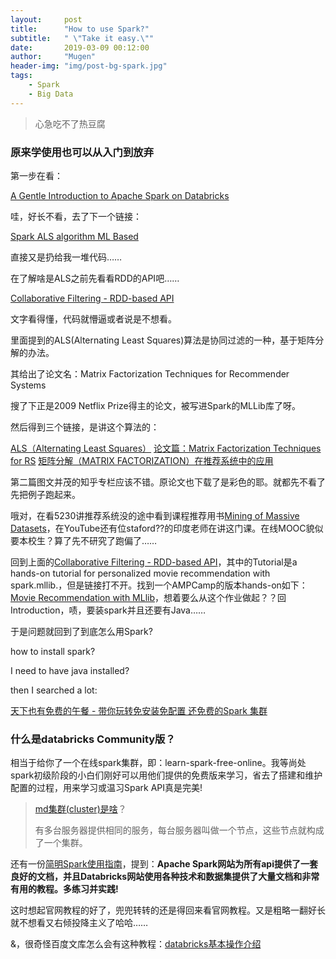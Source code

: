 ```yaml
---
layout:     post
title:      "How to use Spark?"
subtitle:   " \"Take it easy.\""
date:       2019-03-09 00:12:00
author:     "Mugen"
header-img: "img/post-bg-spark.jpg"
tags:
    - Spark
    - Big Data
---
```


> 心急吃不了热豆腐

### 原来学使用也可以从入门到放弃

第一步在看：

[A Gentle Introduction to Apache Spark on Databricks](https://databricks-prod-cloudfront.cloud.databricks.com/public/4027ec902e239c93eaaa8714f173bcfc/4999972933037924/3726004726361689/8135547933712821/latest.html)

哇，好长不看，去了下一个链接：

[Spark ALS algorithm ML Based](https://databricks-prod-cloudfront.cloud.databricks.com/public/4027ec902e239c93eaaa8714f173bcfc/4999972933037924/899848065201823/8135547933712821/latest.html)

直接又是扔给我一堆代码……

在了解啥是ALS之前先看看RDD的API吧……

[Collaborative Filtering - RDD-based API](https://spark.apache.org/docs/2.1.1/mllib-collaborative-filtering.html)

文字看得懂，代码就懵逼或者说是不想看。

里面提到的ALS(Alternating Least Squares)算法是协同过滤的一种，基于矩阵分解的办法。

其给出了论文名：Matrix Factorization Techniques for Recommender Systems

搜了下正是2009 Netflix Prize得主的论文，被写进Spark的MLLib库了呀。

然后得到三个链接，是讲这个算法的：

[ALS（Alternating Least Squares）](https://blog.csdn.net/qq_33626989/article/details/82011481)
[论文篇：Matrix Factorization Techniques for RS](https://zhuanlan.zhihu.com/p/28577447?group_id=881547532893851649)
[矩阵分解（MATRIX FACTORIZATION）在推荐系统中的应用](https://blog.csdn.net/lissanwen/article/details/51214275)

第二篇图文并茂的知乎专栏应该不错。原论文也下载了是彩色的耶。就都先不看了先把例子跑起来。

哦对，在看5230讲推荐系统没的途中看到课程推荐用书[Mining of Massive Datasets](http://www.mmds.org/#book)，在YouTube还有位staford??的印度老师在讲这门课。在线MOOC貌似要本校生？算了先不研究了跑偏了……


回到上面的[Collaborative Filtering - RDD-based API](https://spark.apache.org/docs/2.1.1/mllib-collaborative-filtering.html)，其中的Tutorial是a hands-on tutorial for personalized movie recommendation with spark.mllib.，但是链接打不开。找到一个AMPCamp的版本hands-on如下：[Movie Recommendation with MLlib](http://ampcamp.berkeley.edu/5/exercises/movie-recommendation-with-mllib.html)，想着要么从这个作业做起？？回Introduction，啧，要装spark并且还要有Java……

于是问题就回到了到底怎么用Spark?

how to install spark?

I need to have java installed?

then I searched a lot:

[天下也有免费的午餐 - 带你玩转免安装免配置 还免费的Spark 集群](https://www.flyml.net/2016/08/19/learn-spark-free-online/)

### 什么是databricks Community版？

相当于给你了一个在线spark集群，即：learn-spark-free-online。我等尚处spark初级阶段的小白们刚好可以用他们提供的免费版来学习，省去了搭建和维护配置的过程，用来学习或温习Spark API真是完美!

> [md集群(cluster)是啥](https://www.zhihu.com/question/20004877/answer/282033178)？
> 
> 有多台服务器提供相同的服务，每台服务器叫做一个节点，这些节点就构成了一个集群。


还有一份[简明Spark使用指南](http://www.voidcn.com/article/p-oyyjfixg-brm.html)，提到：**Apache Spark网站为所有api提供了一套良好的文档，并且Databricks网站使用各种技术和数据集提供了大量文档和非常有用的教程。多练习并实践!**

这时想起官网教程的好了，兜兜转转的还是得回来看官网教程。又是粗略一翻好长就不想看又右倾投降主义了哈哈……

&，很奇怪百度文库怎么会有这种教程：[databricks基本操作介绍](https://wenku.baidu.com/view/b9ff3a062379168884868762caaedd3383c4b517.html)

